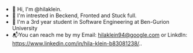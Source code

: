 
- 👋 Hi, I'm @hilaklein.
- 👀 I'm intrested in Beckend, Fronted and Stuck full.
- 🌱 I'm a 3rd  year student in Software Engineering at Ben-Gurion University
- 📬You can reach me by my Email: hilaklein94@google.com or LinkdIn: https://www.linkedin.com/in/hila-klein-b83081238/..
